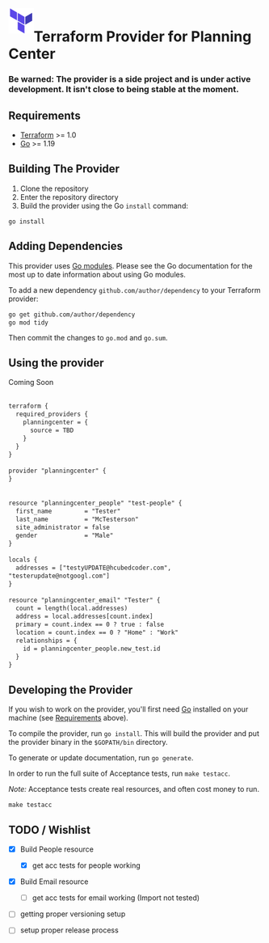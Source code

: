 <a href="https://terraform.io">
    <img src=".github/tf.png" alt="Terraform logo" title="Terraform" align="left" height="50" />
</a>

# Terraform Provider for Planning Center

### Be warned: The provider is a side project and is under active development.  It isn't close to being stable at the moment.

## Requirements

- [Terraform](https://developer.hashicorp.com/terraform/downloads) >= 1.0
- [Go](https://golang.org/doc/install) >= 1.19

## Building The Provider

1. Clone the repository
1. Enter the repository directory
1. Build the provider using the Go `install` command:

```shell
go install
```

## Adding Dependencies

This provider uses [Go modules](https://github.com/golang/go/wiki/Modules).
Please see the Go documentation for the most up to date information about using Go modules.

To add a new dependency `github.com/author/dependency` to your Terraform provider:

```shell
go get github.com/author/dependency
go mod tidy
```

Then commit the changes to `go.mod` and `go.sum`.

## Using the provider

Coming Soon
```hcl

terraform {
  required_providers {
    planningcenter = {
      source = TBD
    }
  }
}

provider "planningcenter" {
}


resource "planningcenter_people" "test-people" {
  first_name         = "Tester"
  last_name          = "McTesterson"
  site_administrator = false
  gender             = "Male"
}

locals {
  addresses = ["testyUPDATE@hcubedcoder.com", "testerupdate@notgoogl.com"]
}

resource "planningcenter_email" "Tester" {
  count = length(local.addresses)
  address = local.addresses[count.index]
  primary = count.index == 0 ? true : false
  location = count.index == 0 ? "Home" : "Work"
  relationships = {
    id = planningcenter_people.new_test.id
  }
}

```
## Developing the Provider

If you wish to work on the provider, you'll first need [Go](http://www.golang.org) installed on your machine (see [Requirements](#requirements) above).

To compile the provider, run `go install`. This will build the provider and put the provider binary in the `$GOPATH/bin` directory.

To generate or update documentation, run `go generate`.

In order to run the full suite of Acceptance tests, run `make testacc`.

*Note:* Acceptance tests create real resources, and often cost money to run.

```shell
make testacc
```

## TODO / Wishlist
- [x] Build People resource
  - [x] get acc tests for people working

- [x] Build Email resource
  - [ ] get acc tests for email working (Import not tested)

- [ ] getting proper versioning setup
- [ ] setup proper release process

